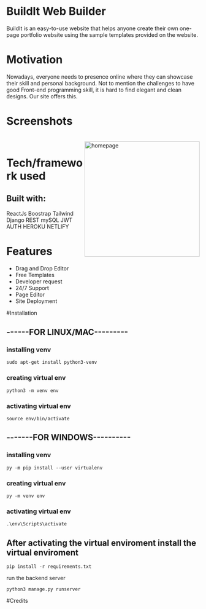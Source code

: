 # BuildIt Web Builder

BuildIt is an easy-to-use website that helps anyone create their own one-page portfolio website using the sample templates provided on the website.

# Motivation

Nowadays, everyone needs to presence online where they can showcase their skill and personal background. Not to mention the challenges to have good Front-end programming skill, it is hard to find elegant and clean designs. Our site offers this.

# Screenshots

<blockquote class="imgur-embed-pub" lang="en" data-id="a/21MNEeT" data-context="false" ><a href="//imgur.com/a/21MNEeT"></a></blockquote><script async src="//s.imgur.com/min/embed.js" charset="utf-8"></script><br>
<img src="https://imgur.com/a/21MNEeT" alt="homepage" align="right" width="300px" height="300px">
<blockquote class="imgur-embed-pub" lang="en" data-id="a/PfU0uRI" data-context="false" ><a href="//imgur.com/a/PfU0uRI"></a></blockquote><script async src="//s.imgur.com/min/embed.js" charset="utf-8"></script>


# Tech/framework used

## Built with:
  ReactJs
  Boostrap
  Tailwind
  Django
  REST
  mySQL
  JWT AUTH
  HEROKU
  NETLIFY

# Features
  <ul>
  <li>Drag and Drop Editor</li>
  <li>Free Templates</li>
  <li>Developer request</li>
  <li>24/7 Support</li>
  <li>Page Editor</li>
  <li>Site Deployment</li>
  </ul>

#Installation

## ------FOR LINUX/MAC---------
### installing venv 
```sudo apt-get install python3-venv```
### creating virtual env
```python3 -m venv env```
### activating virtual env
```source env/bin/activate```


## -------FOR WINDOWS----------
### installing venv
```py -m pip install --user virtualenv```
### creating virtual env
```py -m venv env```
### activating virtual env
```.\env\Scripts\activate```


## After activating the virtual enviroment install the virtual enviroment

```pip install -r requirements.txt```

run the backend server

```python3 manage.py runserver```

#Credits



